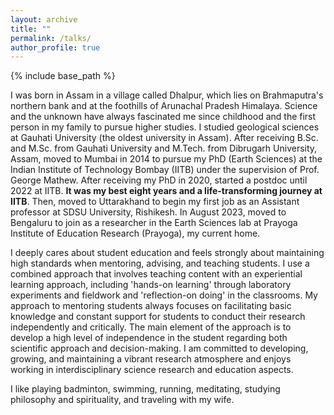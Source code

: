 ```yaml
---
layout: archive
title: ""
permalink: /talks/
author_profile: true
---
```


{% include base_path %}



I was born in Assam in a village called Dhalpur, which lies on Brahmaputra's northern bank and at the foothills of Arunachal Pradesh 
Himalaya. Science and the unknown have always fascinated me since childhood and the first person in my family 
to pursue higher studies. I studied geological sciences at Gauhati University (the oldest university in Assam). After receiving B.Sc. 
and M.Sc. from Gauhati University and  M.Tech. from Dibrugarh University, Assam, moved to Mumbai in 2014 to pursue my PhD (Earth Sciences) at the 
Indian Institute of Technology Bombay (IITB) under the supervision of Prof. George Mathew. After receiving my PhD in 2020, started a postdoc until 2022 at IITB. 
<b>It was my best eight years and a life-transforming journey at IITB</b>. Then, moved to Uttarakhand to begin my first job as an Assistant professor
at SDSU University, Rishikesh. In August 2023, moved to Bengaluru to join as a researcher in the Earth Sciences lab at Prayoga Institute of Education Research 
(Prayoga), my current home.
<p>I deeply cares about student education and feels strongly about maintaining high standards when mentoring, advising, and teaching students. I use a combined approach 
that involves teaching content with an experiential learning approach, including 'hands-on learning' through laboratory experiments and fieldwork and 'reflection-on
doing' in the classrooms. My approach to mentoring students always focuses on facilitating basic knowledge and constant support for students to conduct their
research independently and critically. The main element of the approach is to develop a high level of independence in the student regarding both scientific approach 
and decision-making. I am committed to developing, growing, and maintaining a vibrant research atmosphere and enjoys working in interdisciplinary science research and education aspects. </p>
<p>I like playing badminton, swimming, running, meditating, studying philosophy and spirituality, and traveling with my wife.</p> 


